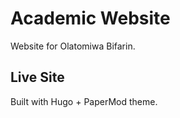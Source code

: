 # Academic Website

Website for Olatomiwa Bifarin.

## Live Site


Built with Hugo + PaperMod theme.